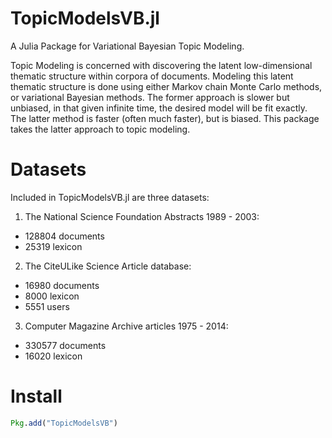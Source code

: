 # TopicModelsVB.jl
A Julia Package for Variational Bayesian Topic Modeling.

Topic Modeling is concerned with discovering the latent low-dimensional thematic structure within corpora of documents.  Modeling this latent thematic structure is done using either Markov chain Monte Carlo methods, or variational Bayesian methods.  The former approach is slower but unbiased, in that given infinite time, the desired model will be fit exactly.  The latter method is faster (often much faster), but is biased.  This package takes the latter approach to topic modeling.

# Datasets
Included in TopicModelsVB.jl are three datasets:

1. The National Science Foundation Abstracts 1989 - 2003:
  * 128804 documents
  * 25319 lexicon

2. The CiteULike Science Article database:
  * 16980 documents
  * 8000 lexicon
  * 5551 users

3. Computer Magazine Archive articles 1975 - 2014:
  * 330577 documents
  * 16020 lexicon

# Install
```julia
Pkg.add("TopicModelsVB")
```
